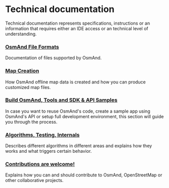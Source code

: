 # Technical documentation

Technical documentation represents specifications, instructions or an information that requires either an IDE access or an technical level of understanding.

### [OsmAnd File Formats](./osmand-file-formats/index.md)

Documentation of files supported by OsmAnd.

### [Map Creation](./map-creation/index.md)

How OsmAnd offline map data is created and how you can produce customized map files.

### [Build OsmAnd, Tools and SDK & API Samples](./build-osmand/index.md)

In case you want to reuse OsmAnd's code, create a sample app using OsmAnd's API or setup full development environment, this section will guide you through the process.

### [Algorithms, Testing, Internals](./algorithms/index.md)

Describes different algorithms in different areas and explains how they works and what triggers certain behavior.

### [Contributions are welcome!](./contributions/index.md)

Explains how you can and should contribute to OsmAnd, OpenStreetMap or other collaborative projects.

